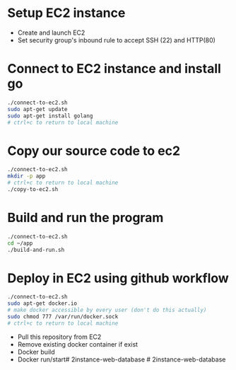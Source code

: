 # Setup EC2 instance

* Create and launch EC2
* Set security group's inbound rule to accept SSH (22) and HTTP(80)

# Connect to EC2 instance and install go

```bash
./connect-to-ec2.sh
sudo apt-get update
sudo apt-get install golang
# ctrl+c to return to local machine
```

# Copy our source code to ec2

```bash
./connect-to-ec2.sh
mkdir -p app
# ctrl+c to return to local machine
./copy-to-ec2.sh
```

# Build and run the program

```bash
./connect-to-ec2.sh
cd ~/app
./build-and-run.sh
```

# Deploy in EC2 using github workflow

```bash
./connect-to-ec2.sh
sudo apt-get docker.io
# make docker accessible by every user (don't do this actually)
sudo chmod 777 /var/run/docker.sock
# ctrl+c to return to local machine
```

- Pull this repository from EC2
- Remove existing docker container if exist
- Docker build
- Docker run/start#   2 i n s t a n c e - w e b - d a t a b a s e  
 #   2 i n s t a n c e - w e b - d a t a b a s e  
 